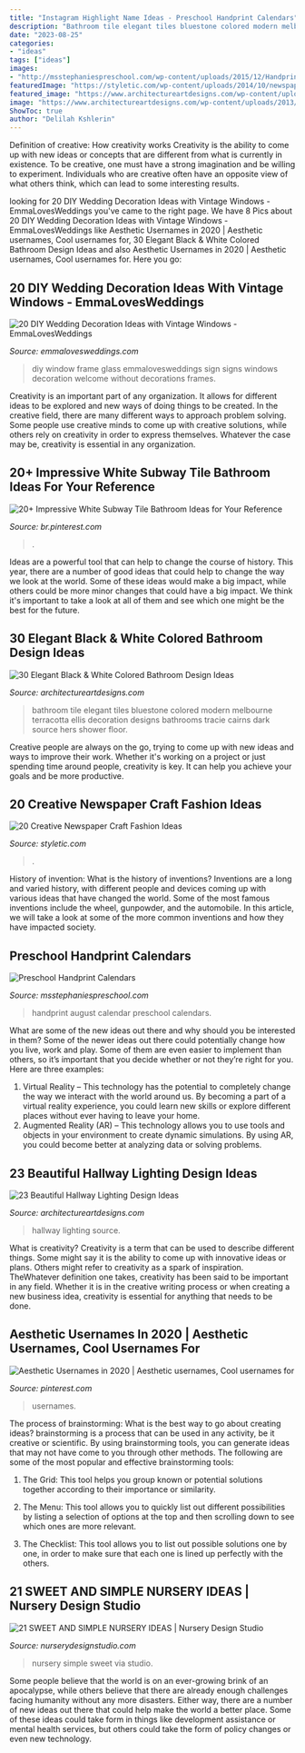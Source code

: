 ```yaml
---
title: "Instagram Highlight Name Ideas - Preschool Handprint Calendars"
description: "Bathroom tile elegant tiles bluestone colored modern melbourne terracotta ellis decoration designs bathrooms tracie cairns dark source hers shower floor"
date: "2023-08-25"
categories:
- "ideas"
tags: ["ideas"]
images:
- "http://msstephaniespreschool.com/wp-content/uploads/2015/12/Handprint-Calendar-August-.jpg"
featuredImage: "https://styletic.com/wp-content/uploads/2014/10/newspaper-craft-fashion-ideas/14-creative-newspaper-craft-fashion-ideas.jpg"
featured_image: "https://www.architectureartdesigns.com/wp-content/uploads/2013/10/2112.jpg"
image: "https://www.architectureartdesigns.com/wp-content/uploads/2013/10/2112.jpg"
ShowToc: true
author: "Delilah Kshlerin"
---
```



Definition of creative: How creativity works
Creativity is the ability to come up with new ideas or concepts that are different from what is currently in existence. To be creative, one must have a strong imagination and be willing to experiment. Individuals who are creative often have an opposite view of what others think, which can lead to some interesting results.

	

		
looking for 20 DIY Wedding Decoration Ideas with Vintage Windows - EmmaLovesWeddings you've came to the right page. We have 8 Pics about 20 DIY Wedding Decoration Ideas with Vintage Windows - EmmaLovesWeddings like Aesthetic Usernames in 2020 | Aesthetic usernames, Cool usernames for, 30 Elegant Black &amp; White Colored Bathroom Design Ideas and also Aesthetic Usernames in 2020 | Aesthetic usernames, Cool usernames for. Here you go:
		
    
## 20 DIY Wedding Decoration Ideas With Vintage Windows - EmmaLovesWeddings

<img loading=lazy src="http://emmalovesweddings.com/wp-content/uploads/2018/07/vintage-window-frame-wedding-sign-ideas.jpg" onerror="this.onerror=null;this.src='https://tse2.mm.bing.net/th?id=OIP.4tNtb_OU5vrJraEVsAA5KAHaLH&amp;pid=15.1';" alt="20 DIY Wedding Decoration Ideas with Vintage Windows - EmmaLovesWeddings">

_Source: emmalovesweddings.com_

>diy window frame glass emmalovesweddings sign signs windows decoration welcome without decorations frames. 

	

Creativity is an important part of any organization. It allows for different ideas to be explored and new ways of doing things to be created. In the creative field, there are many different ways to approach problem solving. Some people use creative minds to come up with creative solutions, while others rely on creativity in order to express themselves. Whatever the case may be, creativity is essential in any organization.

    
## 20+ Impressive White Subway Tile Bathroom Ideas For Your Reference

<img loading=lazy src="https://i.pinimg.com/736x/05/49/5a/05495a5e7e094c4f87cd0833d81e8e20.jpg" onerror="this.onerror=null;this.src='https://tse4.mm.bing.net/th?id=OIP.WhBZDacmWjdQFAu6coFNMgHaLE&amp;pid=15.1';" alt="20+ Impressive White Subway Tile Bathroom Ideas for Your Reference">

_Source: br.pinterest.com_

>. 

	

Ideas are a powerful tool that can help to change the course of history. This year, there are a number of good ideas that could help to change the way we look at the world. Some of these ideas would make a big impact, while others could be more minor changes that could have a big impact. We think it's important to take a look at all of them and see which one might be the best for the future.

    
## 30 Elegant Black &amp; White Colored Bathroom Design Ideas

<img loading=lazy src="https://www.architectureartdesigns.com/wp-content/uploads/2013/10/2112.jpg" onerror="this.onerror=null;this.src='https://tse4.mm.bing.net/th?id=OIP.KcLUSPnMTLno9pzc-_yUNgAAAA&amp;pid=15.1';" alt="30 Elegant Black &amp; White Colored Bathroom Design Ideas">

_Source: architectureartdesigns.com_

>bathroom tile elegant tiles bluestone colored modern melbourne terracotta ellis decoration designs bathrooms tracie cairns dark source hers shower floor. 

	

Creative people are always on the go, trying to come up with new ideas and ways to improve their work. Whether it's working on a project or just spending time around people, creativity is key. It can help you achieve your goals and be more productive.

    
## 20 Creative Newspaper Craft Fashion Ideas

<img loading=lazy src="https://styletic.com/wp-content/uploads/2014/10/newspaper-craft-fashion-ideas/14-creative-newspaper-craft-fashion-ideas.jpg" onerror="this.onerror=null;this.src='https://tse3.mm.bing.net/th?id=OIP.LGUML7UIRXT0iilHjTsgxQHaLH&amp;pid=15.1';" alt="20 Creative Newspaper Craft Fashion Ideas">

_Source: styletic.com_

>. 

	

History of invention: What is the history of inventions?
Inventions are a long and varied history, with different people and devices coming up with various ideas that have changed the world. Some of the most famous inventions include the wheel, gunpowder, and the automobile. In this article, we will take a look at some of the more common inventions and how they have impacted society.

    
## Preschool Handprint Calendars

<img loading=lazy src="http://msstephaniespreschool.com/wp-content/uploads/2015/12/Handprint-Calendar-August-.jpg" onerror="this.onerror=null;this.src='https://tse2.mm.bing.net/th?id=OIP.8O_C-P4E2u3Zb8TZVpK_QAHaFe&amp;pid=15.1';" alt="Preschool Handprint Calendars">

_Source: msstephaniespreschool.com_

>handprint august calendar preschool calendars. 

	

What are some of the new ideas out there and why should you be interested in them?
Some of the newer ideas out there could potentially change how you live, work and play. Some of them are even easier to implement than others, so it’s important that you decide whether or not they’re right for you. Here are three examples: 
1) Virtual Reality – This technology has the potential to completely change the way we interact with the world around us. By becoming a part of a virtual reality experience, you could learn new skills or explore different places without ever having to leave your home. 
2) Augmented Reality (AR) – This technology allows you to use tools and objects in your environment to create dynamic simulations. By using AR, you could become better at analyzing data or solving problems.

    
## 23 Beautiful Hallway Lighting Design Ideas

<img loading=lazy src="https://www.architectureartdesigns.com/wp-content/uploads/2013/12/1445.jpg" onerror="this.onerror=null;this.src='https://tse2.mm.bing.net/th?id=OIP.HLk-5LK6_KsmMFwoF-FW4wAAAA&amp;pid=15.1';" alt="23 Beautiful Hallway Lighting Design Ideas">

_Source: architectureartdesigns.com_

>hallway lighting source. 

	

What is creativity?
Creativity is a term that can be used to describe different things. Some might say it is the ability to come up with innovative ideas or plans. Others might refer to creativity as a spark of inspiration. TheWhatever definition one takes, creativity has been said to be important in any field. Whether it is in the creative writing process or when creating a new business idea, creativity is essential for anything that needs to be done.

    
## Aesthetic Usernames In 2020 | Aesthetic Usernames, Cool Usernames For

<img loading=lazy src="https://i.pinimg.com/736x/56/a7/62/56a76244c0eafe6445f53af82e51d151.jpg" onerror="this.onerror=null;this.src='https://tse2.mm.bing.net/th?id=OIP.OnzsBUHUA0KMTivQttSCmwHaLH&amp;pid=15.1';" alt="Aesthetic Usernames in 2020 | Aesthetic usernames, Cool usernames for">

_Source: pinterest.com_

>usernames. 

	

The process of brainstorming: What is the best way to go about creating ideas?
brainstorming is a process that can be used in any activity, be it creative or scientific. By using brainstorming tools, you can generate ideas that may not have come to you through other methods. The following are some of the most popular and effective brainstorming tools:
1. The Grid: This tool helps you group known or potential solutions together according to their importance or similarity.

2. The Menu: This tool allows you to quickly list out different possibilities by listing a selection of options at the top and then scrolling down to see which ones are more relevant.

3. The Checklist: This tool allows you to list out possible solutions one by one, in order to make sure that each one is lined up perfectly with the others.

    
## 21 SWEET AND SIMPLE NURSERY IDEAS | Nursery Design Studio

<img loading=lazy src="https://www.nurserydesignstudio.com/wp-content/uploads/2020/10/simple-nursery-ideas-3.png" onerror="this.onerror=null;this.src='https://tse3.mm.bing.net/th?id=OIP.MtxJvH7qAYkBlm80O3728QHaLH&amp;pid=15.1';" alt="21 SWEET AND SIMPLE NURSERY IDEAS | Nursery Design Studio">

_Source: nurserydesignstudio.com_

>nursery simple sweet via studio. 

	

Some people believe that the world is on an ever-growing brink of an apocalypse, while others believe that there are already enough challenges facing humanity without any more disasters. Either way, there are a number of new ideas out there that could help make the world a better place. Some of these ideas could take form in things like development assistance or mental health services, but others could take the form of policy changes or even new technology.

